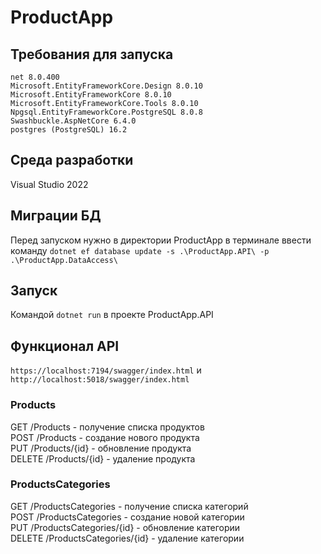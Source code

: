 # ProductApp

## Требования для запуска
```net 8.0.400```</br>
```Microsoft.EntityFrameworkCore.Design 8.0.10```</br>
```Microsoft.EntityFrameworkCore 8.0.10```</br>
```Microsoft.EntityFrameworkCore.Tools 8.0.10```</br>
```Npgsql.EntityFrameworkCore.PostgreSQL 8.0.8```</br>
```Swashbuckle.AspNetCore 6.4.0```</br>
```postgres (PostgreSQL) 16.2```</br>

## Среда разработки
Visual Studio 2022

## Миграции БД
Перед запуском нужно в директории ProductApp в терминале ввести команду ```dotnet ef database update -s .\ProductApp.API\ -p .\ProductApp.DataAccess\```

## Запуск
Командой ```dotnet run``` в проекте ProductApp.API

## Функционал API
```https://localhost:7194/swagger/index.html``` и ```http://localhost:5018/swagger/index.html```</br>

### Products
GET /Products - получение списка продуктов</br>
POST /Products - создание нового продукта</br>
PUT /Products/{id} - обновление продукта</br>
DELETE /Products/{id} - удаление продукта</br>

### ProductsCategories
GET /ProductsCategories - получение списка категорий</br>
POST /ProductsCategories - создание новой категории</br>
PUT /ProductsCategories/{id} - обновление категории</br>
DELETE /ProductsCategories/{id} - удаление категории</br>
